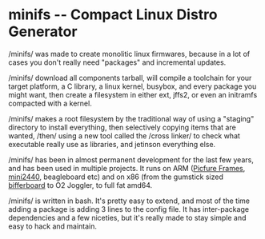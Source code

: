 minifs -- Compact Linux Distro Generator
=============

/minifs/ was made to create monolitic linux firmwares, because in a lot of
cases you don't really need "packages" and incremental updates.

/minifs/ download all components tarball, will compile a toolchain for 
your target platform, a C library,
a linux kernel, busybox, and every package you might want, then create 
a filesystem in either ext, jffs2, or even an initramfs compacted 
with a kernel.

/minifs/ makes a root filesystem by the traditional way of using a
"staging" directory to install everything, then selectively copying
items that are wanted, /then/ using a new tool called the /cross linker/
to check what executable really use as libraries, and jetinson everything
else.

/minifs/ has been in almost permanent development for the last few years,
and has been used in multiple projects. It runs on ARM 
([Picfure Frames](https://sites.google.com/site/repurposelinux/df3120),
[mini2440](http://www.andahammer.com/mini244-2/), beagleboard
etc) and on x86 (from the gumstick sized [bifferboard](http://bifferos.co.uk/)
to O2 Joggler, to full fat amd64.

/minifs/ is written in bash. It's pretty easy to extend, and most of the
time adding a package is adding 3 lines to the config file. It has inter-package
dependencies and a few niceties, but it's really made to stay simple and
easy to hack and maintain.